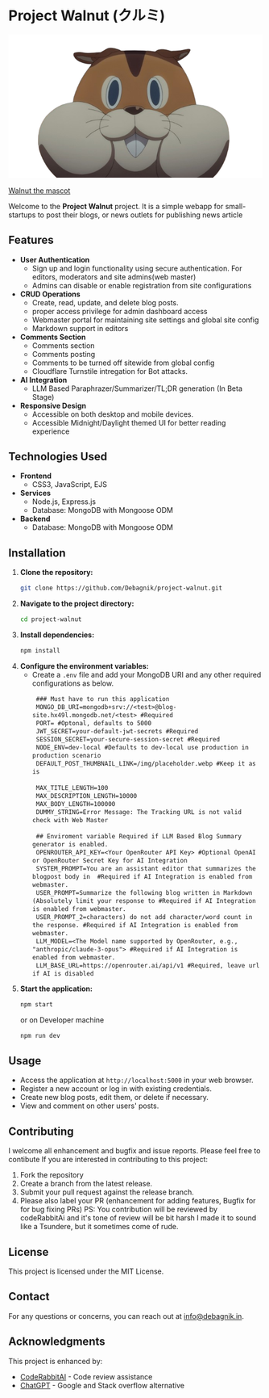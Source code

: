 # Project Walnut (クルミ)

![Walnut_Lycoris-Recoil](public/img/kurumi.png)

[Walnut the mascot](https://lycoris-recoil.fandom.com/wiki/Kurumi)

Welcome to the **Project Walnut** project. It is a simple webapp for small-startups to post their blogs, or news outlets for publishing news article 

## Features

- **User Authentication**
  - Sign up and login functionality using secure authentication. For editors, moderators and site admins(web master)
  - Admins can disable or enable registration from site configurations
- **CRUD Operations**
  - Create, read, update, and delete blog posts.
  - proper access privilege for admin dashboard access
  - Webmaster portal for maintaining site settings and global site config
  - Markdown support in editors
- **Comments Section**
  - Comments section
  - Comments posting
  - Comments to be turned off sitewide from global config
  - Cloudflare Turnstile intregation for Bot attacks.
- **AI Integration**
  - LLM Based Paraphrazer/Summarizer/TL;DR generation (In Beta Stage)
- **Responsive Design**
  - Accessible on both desktop and mobile devices.
  - Accessible Midnight/Daylight themed UI for better reading experience

## Technologies Used

- **Frontend**
  - CSS3, JavaScript, EJS
- **Services**
  - Node.js, Express.js
  - Database: MongoDB with Mongoose ODM
- **Backend**
  - Database: MongoDB with Mongoose ODM

## Installation

1. **Clone the repository:**
   ```bash
   git clone https://github.com/Debagnik/project-walnut.git
   ```
2. **Navigate to the project directory:**
   ```bash
   cd project-walnut
   ```
3. **Install dependencies:**
   ```bash
   npm install
   ```
4. **Configure the environment variables:**
   - Create a `.env` file and add your MongoDB URI and any other required configurations as below.
     ```text
      ### Must have to run this application
      MONGO_DB_URI=mongodb+srv://<test>@blog-site.hx49l.mongodb.net/<test> #Required
      PORT= #Optonal, defaults to 5000
      JWT_SECRET=your-default-jwt-secrets #Required
      SESSION_SECRET=your-secure-session-secret #Required
      NODE_ENV=dev-local #Defaults to dev-local use production in production scenario
      DEFAULT_POST_THUMBNAIL_LINK=/img/placeholder.webp #Keep it as is
      
      MAX_TITLE_LENGTH=100 
      MAX_DESCRIPTION_LENGTH=10000
      MAX_BODY_LENGTH=100000
      DUMMY_STRING=Error Message: The Tracking URL is not valid check with Web Master

      ## Enviroment variable Required if LLM Based Blog Summary generator is enabled.
      OPENROUTER_API_KEY=<Your OpenRouter API Key> #Optional OpenAI or OpenRouter Secret Key for AI Integration
      SYSTEM_PROMPT=You are an assistant editor that summarizes the blogpost body in  #Required if AI Integration is enabled from webmaster.
      USER_PROMPT=Summarize the following blog written in Markdown (Absolutely limit your response to #Required if AI Integration is enabled from webmaster.
      USER_PROMPT_2=characters) do not add character/word count in the response. #Required if AI Integration is enabled from webmaster.
      LLM_MODEL=<The Model name supported by OpenRouter, e.g., "anthropic/claude-3-opus"> #Required if AI Integration is enabled from webmaster.
      LLM_BASE_URL=https://openrouter.ai/api/v1 #Required, leave url if AI is disabled
     ```
5. **Start the application:**
   ```bash
   npm start
   ```
   or on Developer machine
   ```bash
   npm run dev
   ```

## Usage

- Access the application at `http://localhost:5000` in your web browser.
- Register a new account or log in with existing credentials.
- Create new blog posts, edit them, or delete if necessary.
- View and comment on other users' posts.

## Contributing

I welcome all enhancement and bugfix and issue reports. Please feel free to contibute
If you are interested in contributing to this project:
1. Fork the repository
2. Create a branch from the latest release.
3. Submit your pull request against the release branch.
4. Please also label your PR (enhancement for adding features, Bugfix for for bug fixing PRs)
PS: You contribution will be reviewed by codeRabbitAi and it's tone of review will be bit harsh I made it to sound like a Tsundere, but it sometimes come of rude. 

## License

This project is licensed under the MIT License.

## Contact

For any questions or concerns, you can reach out at [info@debagnik.in](mailto:info@debagnik.in).

## Acknowledgments
This project is enhanced by:
- [CodeRabbitAI](https://coderabbit.ai) - Code review assistance
- [ChatGPT](https://chatgpt.com) - Google and Stack overflow alternative
